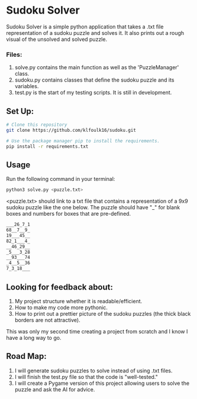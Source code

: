 # Sudoku Solver

Sudoku Solver is a simple python application that takes a .txt file representation of a sudoku puzzle and solves it. It also prints out a rough visual of the unsolved and solved puzzle.

### Files:
1. solve.py contains the main function as well as the 'PuzzleManager' class.
2. sudoku.py contains classes that define the sudoku puzzle and its variables.
3. test.py is the start of my testing scripts. It is still in development.

## Set Up:

```bash
# Clone this repository
git clone https://github.com/klfoulk16/sudoku.git

# Use the package manager pip to install the requirements.
pip install -r requirements.txt
```

## Usage

Run the following command in your terminal:
```python
python3 solve.py <puzzle.txt>
```

<puzzle.txt> should link to a txt file that contains a representation of a 9x9 sudoku puzzle like the one below. The puzzle should have "_" for blank boxes and numbers for boxes that are pre-defined.

```txt
___26_7_1
68__7__9_
19___45__
82_1___4_
__46_29__
_5___3_28
__93___74
_4__5__36
7_3_18___
```

## Looking for feedback about:
1. My project structure whether it is readable/efficient.
2. How to make my code more pythonic.
3. How to print out a prettier picture of the sudoku puzzles
(the thick black borders are not attractive).

This was only my second time creating a project from scratch and I know I have
a long way to go.

## Road Map:
1. I will generate sudoku puzzles to solve instead of using .txt files.
2. I will finish the test.py file so that the code is "well-tested."
3. I will create a Pygame version of this project allowing users to solve the
puzzle and ask the AI for advice.
